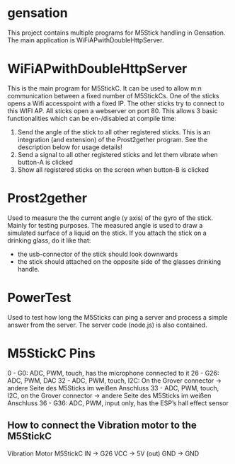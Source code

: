 # gensation

This project contains multiple programs for M5Stick handling in Gensation.
The main application is WiFiAPwithDoubleHttpServer.

# WiFiAPwithDoubleHttpServer
This is the main program for M5StickC. It can be used to allow m:n communication between a fixed number of M5StickCs.
One of the sticks opens a Wifi accesspoint with a fixed IP. The other sticks try to connect to this WIFI AP. All sticks open a webserver on port 80.
This allows 3 basic functionalities which can be en-/disabled at compile time:
1) Send the angle of the stick to all other registered sticks. This is an integration (and extension) of the Prost2gether program. See the description below for usage details!
2) Send a signal to all other registered sticks and let them vibrate when button-A is clicked
3) Show all registered sticks on the screen when button-B is clicked

# Prost2gether
Used to measure the the current angle (y axis) of the gyro of the stick. Mainly for testing purposes.
The measured angle is used to draw a simulated surface of a liquid on the stick.
If you attach the stick on a drinking glass, do it like that:
- the usb-connector of the stick should look downwards
- the stick should attached on the opposite side of the glasses drinking handle.

# PowerTest
Used to test how long the M5Sticks can ping a server and process a simple answer from the server.
The server code (node.js) is also contained.


# M5StickC Pins
  0  - 	G0: 	ADC, PWM, touch, has the microphone connected to it
  26 - 	G26: 	ADC, PWM, DAC
  32 - 	 		ADC, PWM, touch, I2C: On the Grover connector 			-> andere Seite des M5Sticks im weißen Anschluss
  33 - 	 		ADC, PWM, touch, I2C, on the Grover connector			-> andere Seite des M5Sticks im weißen Anschluss 
  36 - 	G36: 	ADC, PWM, input only,  has the ESP’s hall effect sensor


## How to connect the Vibration motor to the M5StickC
Vibration Motor					M5StickC
  IN				->			  G26
  VCC				->			  5V (out)
  GND				->			  GND